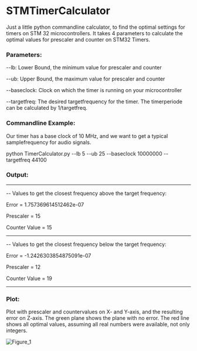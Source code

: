 # STMTimerCalculator

Just a little python commandline calculator, to find the optimal settings for timers on STM 32 microcontrollers. It takes 4 parameters to calculate the optimal values for prescaler and counter on STM32 Timers. 

### Parameters:
--lb: Lower Bound, the minimum value for prescaler and counter

--ub: Upper Bound, the maximum value for prescaler and counter

--baseclock: Clock on which the timer is running on your microcontroller

--targetfreq: The desired targetfrequency for the timer. The timerperiode can be calculated by 1/targetfreq.

### Commandline Example:

Our timer has a base clock of 10 MHz, and we want to get a typical samplefrequency for audio signals.

python TimerCalculator.py --lb 5 --ub 25 --baseclock 10000000 --targetfreq 44100

### Output:

* * * * * * * * * * * * * * * * * * * * * * * * * * * * * * *
-- Values to get the closest frequency above the target frequency:

Error = 1.757369614512462e-07

Prescaler = 15

Counter Value = 15

* * * * * * * * * * * * * * * * * * * * * * * * * * * * * * *
-- Values to get the closest frequency below the target frequency:

Error = -1.2426303854875091e-07

Prescaler = 12

Counter Value = 19

* * * * * * * * * * * * * * * * * * * * * * * * * * * * * * *

### Plot:

Plot with prescaler and countervalues on X- and Y-axis, and the resulting error on Z-axis. The green plane shows the plane with no error.
The red line shows all optimal values, assuming all real numbers were available, not only integers. 

![Figure_1](https://github.com/SpeedyBK/STMTimerCalculator/assets/34403003/b90cfc61-12d0-4ce2-94c1-6f6f47ff8110)
